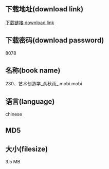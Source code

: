 ## 下载地址(download link)
[下载链接 download link](https://voluble-croquembouche-d321dc.netlify.app/?s=230%E3%80%81%E8%89%BA%E6%9C%AF%E5%88%9B%E9%80%A0%E5%AD%A6_%E4%BD%99%E7%A7%8B%E9%9B%A8_.mobi)

## 下载密码(download password)
8078

## 名称(book name)
230、艺术创造学_余秋雨_.mobi.mobi

## 语言(language)
chinese

## MD5


## 大小(filesize)
3.5 MB
